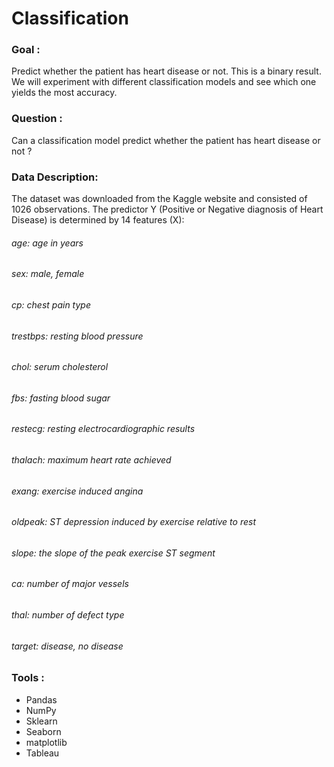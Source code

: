 # Classification
### Goal : 
Predict whether the patient has heart disease or not. This is a binary result. We will experiment with different classification models and see which
one yields the most accuracy.

### Question : 
Can a classification model predict whether the patient has heart disease or not ?

### Data Description: 
The dataset was downloaded from the Kaggle website and consisted of 1026 observations. The predictor Y (Positive or Negative diagnosis of Heart Disease) 
is determined by 14 features (X):

###### age: age in years
###### sex: male,  female
###### cp: chest pain type
###### trestbps: resting blood pressure
###### chol: serum cholesterol
###### fbs: fasting blood sugar
###### restecg: resting electrocardiographic results
###### thalach: maximum heart rate achieved
###### exang: exercise induced angina
###### oldpeak: ST depression induced by exercise relative to rest
###### slope: the slope of the peak exercise ST segment
###### ca: number of major vessels
###### thal: number of defect type
###### target: disease, no disease

### Tools : 
- Pandas
- NumPy
- Sklearn
- Seaborn
- matplotlib
- Tableau


